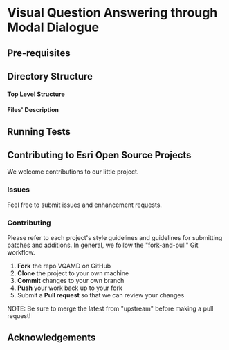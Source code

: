 # Visual Question Answering through Modal Dialogue

## Pre-requisites

## Directory Structure

#### Top Level Structure

#### Files' Description

## Running Tests

## Contributing to Esri Open Source Projects

We welcome contributions to our little project.

### Issues

Feel free to submit issues and enhancement requests.

### Contributing

Please refer to each project's style guidelines and guidelines for submitting patches and additions. In general, we follow the "fork-and-pull" Git workflow.

 1. **Fork** the repo VQAMD on GitHub
 2. **Clone** the project to your own machine
 3. **Commit** changes to your own branch
 4. **Push** your work back up to your fork
 5. Submit a **Pull request** so that we can review your changes

NOTE: Be sure to merge the latest from "upstream" before making a pull request!


## Acknowledgements
